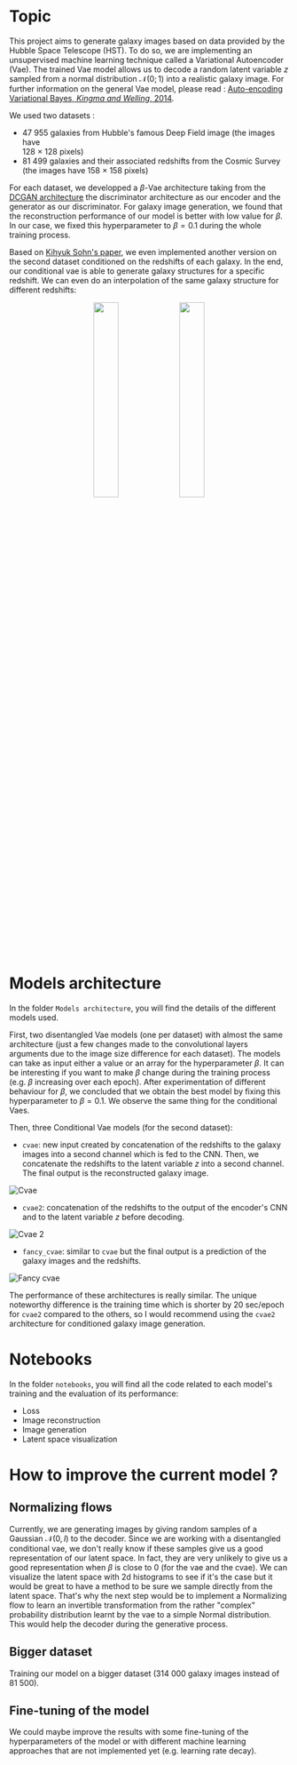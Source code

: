 # Topic
This project aims to generate galaxy images based on data provided by the Hubble Space Telescope (HST). To do so, we are implementing an unsupervised machine learning technique called a Variational Autoencoder (Vae). The trained Vae model allows us to decode a random latent variable $z$ sampled from a normal distribution $\mathcal{N}(0;1)$ into a realistic galaxy image. For further information on the general Vae model, please read : [Auto-encoding Variational Bayes, _Kingma and Welling_, 2014](https://arxiv.org/abs/1312.6114?context=cs.LG).  

We used two datasets : 
- 47 955 galaxies from Hubble's famous Deep Field image (the images have   
128 $\times$ 128 pixels)
- 81 499 galaxies and their associated redshifts from the Cosmic Survey (the images have 158 $\times$ 158 pixels) 

For each dataset, we developped a $\beta$-Vae architecture taking from the [DCGAN architecture](https://pytorch.org/tutorials/beginner/dcgan_faces_tutorial.html) the discriminator architecture as our encoder and the generator as our discriminator. For galaxy image generation, we found that the reconstruction performance of our model is better with low value for $\beta$. In our case, we fixed this hyperparameter to $\beta = 0.1$ during the whole training process.  

Based on [Kihyuk Sohn's paper](https://papers.nips.cc/paper/2015/hash/8d55a249e6baa5c06772297520da2051-Abstract.html), we even implemented another version on the second dataset conditioned on the redshifts of each galaxy. In the end, our conditional vae is able to generate galaxy structures for a specific redshift. We can even do an interpolation of the same galaxy structure for different redshifts: 

<p align="center">
 <img src="https://github.com/Ciela-Institute/vae-galaxy/assets/104883058/77a5b79e-d8f0-4a19-b84d-5f86c191b1bd" width="30%" height="30%"/>
 <img src="https://github.com/Ciela-Institute/vae-galaxy/assets/104883058/90866624-5237-481e-842e-ea6a74cca991" width="30%" height="30%"/>

</p>

# Models architecture  
In the folder `Models architecture`, you will find the details of the different models used.  

First, two disentangled Vae models (one per dataset) with almost the same architecture (just a few changes made to the convolutional layers arguments due to the image size difference for each dataset). The models can take as input either a value or an array for the hyperparameter $\beta$. It can be interesting if you want to make $\beta$ change during the training process (e.g. $\beta$ increasing over each epoch). After experimentation of different behaviour for $\beta$, we concluded that we obtain the best model by fixing this hyperparameter to $\beta = 0.1$. We observe the same thing for the conditional Vaes. 

Then, three Conditional Vae models (for the second dataset):    
- `cvae`: new input created by concatenation of the redshifts to the galaxy images into a second channel which is fed to the CNN. Then, we concatenate the redshifts to the latent variable $z$ into a second channel. The final output is the reconstructed galaxy image.

![Cvae](https://github.com/EnceladeCandy/vae-project/blob/main/cvae.png)

- `cvae2`: concatenation of the redshifts to the output of the encoder's CNN and to the latent variable $z$ before decoding. 

![Cvae 2](https://github.com/EnceladeCandy/vae-project/blob/main/cvae2.png)


- `fancy_cvae`: similar to `cvae` but the final output is a prediction of the galaxy images and the redshifts.  

![Fancy cvae](https://github.com/EnceladeCandy/vae-project/blob/main/fancy_cvae.png)

The performance of these architectures is really similar. The unique noteworthy difference is the training time which is shorter by 20 sec/epoch for `cvae2` compared to the others, so I would recommend using the `cvae2` architecture for conditioned galaxy image generation.  


# Notebooks
In the folder `notebooks`, you will find all the code related to each model's training and the evaluation of its performance:  
- Loss
- Image reconstruction 
- Image generation
- Latent space visualization 

# How to improve the current model ? 
## Normalizing flows
 Currently, we are generating images by giving random samples of a Gaussian $\mathcal{N}(0,I)$ to the decoder. Since we are working with a disentangled conditional vae, we don't really know if these samples give us a good representation of our latent space. In fact, they are very unlikely to give us a good representation when $\beta$ is close to 0 (for the vae and the cvae). We can visualize the latent space with 2d histograms to see if it's the case but it would be great to have a method to be sure we sample directly from the latent space. That's why the next step would be to implement a Normalizing flow to learn an invertible transformation from the rather "complex" probability distribution learnt by the vae to a simple Normal distribution. This would help the decoder during the generative process.

## Bigger dataset 
Training our model on a bigger dataset (314 000 galaxy images instead of 81 500).

## Fine-tuning of the model
We could maybe improve the results with some fine-tuning of the hyperparameters of the model or with different machine learning approaches that are not implemented yet (e.g. learning rate decay). 







